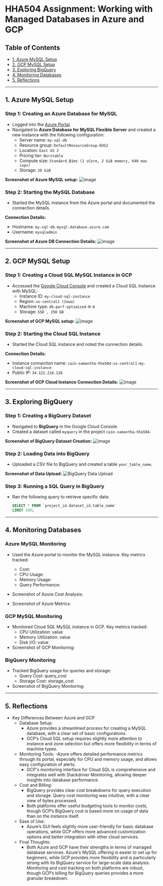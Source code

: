 # HHA504 Assignment: Working with Managed Databases in Azure and GCP

## Table of Contents
- [1. Azure MySQL Setup](#1-azure-mysql-setup)
- [2. GCP MySQL Setup](#2-gcp-mysql-setup)
- [3. Exploring BigQuery](#3-exploring-bigquery)
- [4. Monitoring Databases](#4-monitoring-databases)
- [5. Reflections](#5-reflections)

---

## 1. Azure MySQL Setup

### Step 1: Creating an Azure Database for MySQL
- Logged into the [Azure Portal](https://portal.azure.com).
- Navigated to **Azure Database for MySQL Flexible Server** and created a new instance with the following configuration:
  - Server name: `my-sql-db`
  - Resource group: `DefaultResourceGroup-EUS2`
  - Location: `East US 2`
  - Pricing tier: `Burstable`
  - Compute size: `Standard_B1ms (1 vCore, 2 GiB memory, 640 max iops)`
  - Storage: `20 GiB`

**Screenshot of Azure MySQL setup:**
![image](https://github.com/user-attachments/assets/6f02d7c0-1d31-4ae0-8c83-018b3a10bd17)

### Step 2: Starting the MySQL Database
- Started the MySQL instance from the Azure portal and documented the connection details.

**Connection Details:**
- Hostname: `my-sql-db.mysql.database.azure.com`
- Username: `mysqladmin`
  
**Screenshot of Azure DB Connection Details:**
![image](https://github.com/user-attachments/assets/98d64674-6864-4e3d-a558-0be1cbfd6656)

---

## 2. GCP MySQL Setup

### Step 1: Creating a Cloud SQL MySQL Instance in GCP
- Accessed the [Google Cloud Console](https://console.cloud.google.com) and created a Cloud SQL instance with MySQL:
  - Instance ID: `my-cloud-sql-instance`
  - Region: `us-central1 (Iowa)`
  - Machine type: `db-perf-optimized-N-8`
  - Storage: `SSD , 250 GB`

**Screenshot of GCP MySQL setup:**
![image](https://github.com/user-attachments/assets/ae2133ef-9d97-4788-ac26-b4c7c1024dab)

### Step 2: Starting the Cloud SQL Instance
- Started the Cloud SQL instance and noted the connection details.

**Connection Details:**
- Instance connection name: `cain-samantha-hha504:us-central1:my-cloud-sql-instance`
- Public IP: `34.121.216.128`
  
**Screenshot of GCP Cloud Instance Connection Details:**
![image](https://github.com/user-attachments/assets/d95a4c6f-da1c-49b0-af69-b41f6c5423bc)

---

## 3. Exploring BigQuery

### Step 1: Creating a BigQuery Dataset
- Navigated to **BigQuery** in the Google Cloud Console.
- Created a dataset called `myquery` in the project `cain-samantha-hha504`.

**Screenshot of BigQuery Dataset Creation:**
![image](https://github.com/user-attachments/assets/38690b8a-a36e-4e6c-9c50-d716338b7db3)

### Step 2: Loading Data into BigQuery
- Uploaded a CSV file to BigQuery and created a table `your_table_name`.

**Screenshot of Data Upload:**
![BigQuery Data Upload](path)

### Step 3: Running a SQL Query in BigQuery
- Ran the following query to retrieve specific data:
  ```sql
  SELECT * FROM `project_id.dataset_id.table_name`
  LIMIT 100;

---

## 4. Monitoring Databases
### Azure MySQL Monitoring
- Used the Azure portal to monitor the MySQL instance. Key metrics tracked:
  - Cost: 
  - CPU Usage: 
  - Memory Usage: 
  - Query Performance: 

- Screenshot of Azure Cost Analysis:

- Screenshot of Azure Metrics:

### GCP MySQL Monitoring
- Monitored Cloud SQL MySQL instance in GCP. Key metrics tracked:
  - CPU Utilization: value
  - Memory Utilization: value
  - Disk I/O: value
- Screenshot of GCP Monitoring:

### BigQuery Monitoring
- Tracked BigQuery usage for queries and storage:
  - Query Cost: query_cost
  - Storage Cost: storage_cost
- Screenshot of BigQuery Monitoring:

---

## 5. Reflections
- Key Differences Between Azure and GCP
  - Database Setup:
      - Azure provides a streamlined process for creating a MySQL database, with a clear set of basic configurations.
      - GCP’s Cloud SQL setup requires slightly more attention to instance and zone selection but offers more flexibility in terms of machine types.
  - Monitoring Tools:
      -Azure offers detailed performance metrics through its portal, especially for CPU and memory usage, and allows easy configuration of alerts.
      - GCP's monitoring interface for Cloud SQL is comprehensive and integrates well with Stackdriver Monitoring, allowing deeper insights into database performance.
  - Cost and Billing:
      - BigQuery provides clear cost breakdowns for query execution and storage. Query cost monitoring was intuitive, with a clear view of bytes processed.
      - Both platforms offer useful budgeting tools to monitor costs, though GCP’s BigQuery cost is based more on usage of data than on the instance itself.
  - Ease of Use:
      - Azure’s GUI feels slightly more user-friendly for basic database operations, while GCP offers more advanced customization options and better integration with other cloud services.
  - Final Thoughts:
      - Both Azure and GCP have their strengths in terms of managed database services. Azure's MySQL offering is easier to set up for beginners, while GCP provides more flexibility and is particularly strong with its BigQuery service for large-scale data analysis. Monitoring and cost tracking on both platforms are robust, though GCP’s billing for BigQuery queries provides a more granular breakdown.
